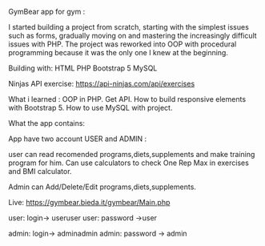 GymBear app for gym :

I started building a project from scratch, starting with the simplest issues such as forms, gradually moving on and mastering the increasingly difficult issues with PHP. The project was reworked into OOP with procedural programming because it was the only one I knew at the beginning.

Building with:
HTML
PHP
Bootstrap 5
MySQL

Ninjas API exercise:
https://api-ninjas.com/api/exercises


What i learned :
OOP in PHP.
Get API.
How to build responsive elements with Bootstrap 5.
How to use MySQL with project.


What the app contains:

App have two account USER and ADMIN :

user can read recomended programs,diets,supplements and make training program for him. 
Can use calculators to check One Rep Max in exercises and BMI calculator.

Admin can Add/Delete/Edit programs,diets,supplements. 

Live: https://gymbear.bieda.it/gymbear/Main.php

user: login-> useruser
user: password ->user

admin: login-> adminadmin
admin: password -> admin

